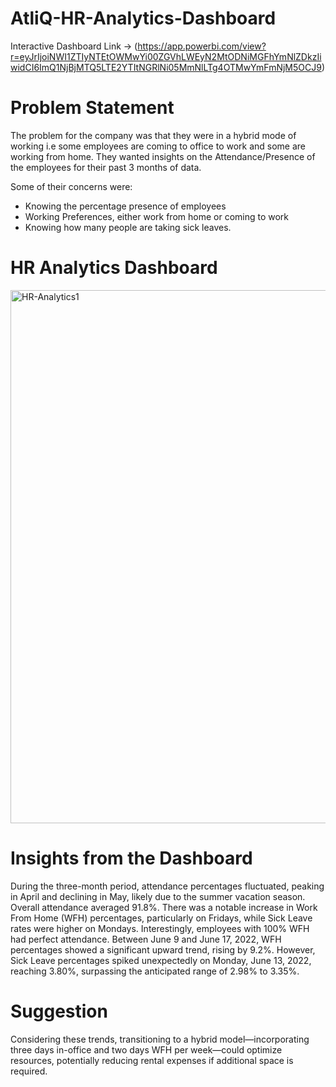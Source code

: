 # AtliQ-HR-Analytics-Dashboard
Interactive Dashboard Link -> (https://app.powerbi.com/view?r=eyJrIjoiNWI1ZTIyNTEtOWMwYi00ZGVhLWEyN2MtODNiMGFhYmNlZDkzIiwidCI6ImQ1NjBjMTQ5LTE2YTItNGRlNi05MmNlLTg4OTMwYmFmNjM5OCJ9)

# Problem Statement

The problem for the company was that they were in a hybrid mode of working i.e some employees are coming to office to work and some are working from home. They wanted insights on the Attendance/Presence of the employees for their past 3 months of data.

Some of their concerns were:
* Knowing the percentage presence of employees
* Working Preferences, either work from home or coming to work
* Knowing how many people are taking sick leaves.

# HR Analytics Dashboard
<img width="853" alt="HR-Analytics1" src="https://github.com/sophiarani-c/HR-Analytics/assets/149110280/15238a01-7a63-4e61-98f7-7bdd8f831f63">

# Insights from the Dashboard

During the three-month period, attendance percentages fluctuated, peaking in April and declining in May, likely due to the summer vacation season. Overall attendance averaged 91.8%. There was a notable increase in Work From Home (WFH) percentages, particularly on Fridays, while Sick Leave rates were higher on Mondays. Interestingly, employees with 100% WFH had perfect attendance. Between June 9 and June 17, 2022, WFH percentages showed a significant upward trend, rising by 9.2%. However, Sick Leave percentages spiked unexpectedly on Monday, June 13, 2022, reaching 3.80%, surpassing the anticipated range of 2.98% to 3.35%. 

# Suggestion
Considering these trends, transitioning to a hybrid model—incorporating three days in-office and two days WFH per week—could optimize resources, potentially reducing rental expenses if additional space is required.
